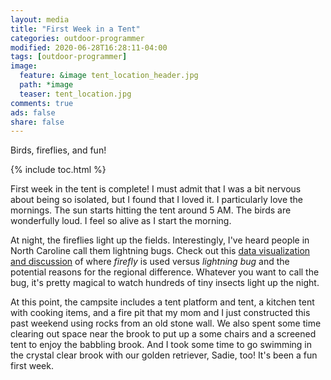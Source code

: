 ```yaml
---
layout: media
title: "First Week in a Tent"
categories: outdoor-programmer
modified: 2020-06-28T16:28:11-04:00
tags: [outdoor-programmer]
image:
  feature: &image tent_location_header.jpg
  path: *image
  teaser: tent_location.jpg
comments: true
ads: false
share: false
---
```


Birds, fireflies, and fun!

{% include toc.html %}

First week in the tent is complete! I must admit that I was a bit nervous about being so isolated, but I found that I loved it. I particularly love the mornings. The sun starts hitting the tent around 5 AM. The birds are wonderfully loud. I feel so alive as I start the morning.

At night, the fireflies light up the fields. Interestingly, I've heard people in North Caroline call them lightning bugs. Check out this [data visualization and discussion](https://www.businessinsider.com/firefly-lightning-bug-english-language-map-2018-7) of where *firefly* is used versus *lightning bug* and the potential reasons for the regional difference. Whatever you want to call the bug, it's pretty magical to watch hundreds of tiny insects light up the night.

At this point, the campsite includes a tent platform and tent, a kitchen tent with cooking items, and a fire pit that my mom and I just constructed this past weekend using rocks from an old stone wall. We also spent some time clearing out space near the brook to put up a some chairs and a screened tent to enjoy the babbling brook. And I took some time to go swimming in the crystal clear brook with our golden retriever, Sadie, too! It's been a fun first week.
